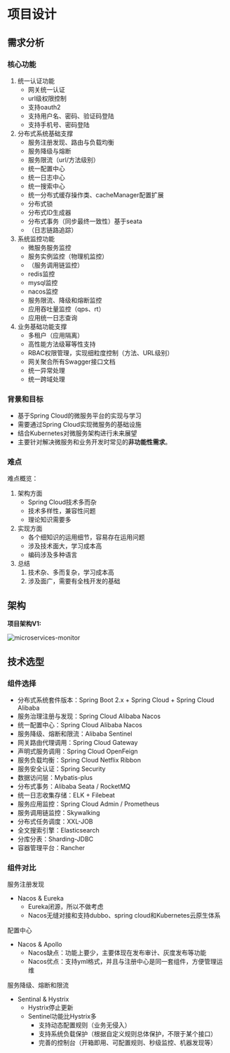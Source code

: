 # 项目设计

## 需求分析

### 核心功能

1. 统一认证功能
   - 网关统一认证
   - url级权限控制
   - 支持oauth2
   - 支持用户名、密码、验证码登陆
   - 支持手机号、密码登陆
2. 分布式系统基础支撑
   - 服务注册发现、路由与负载均衡
   - 服务降级与熔断
   - 服务限流（url/方法级别）
   - 统一配置中心
   - 统一日志中心
   - 统一搜索中心
   - 统一分布式缓存操作类、cacheManager配置扩展
   - 分布式锁
   - 分布式ID生成器
   - 分布式事务（同步最终一致性）基于seata
   - （日志链路追踪）
3. 系统监控功能
   - 微服务服务监控
   - 服务实例监控（物理机监控）
   - （服务调用链监控）
   - redis监控
   - mysql监控
   - nacos监控
   - 服务限流、降级和熔断监控
   - 应用吞吐量监控（qps、rt）
   - 应用统一日志查询
4. 业务基础功能支撑
   - 多租户（应用隔离）
   - 高性能方法级幂等性支持
   - RBAC权限管理，实现细粒度控制（方法、URL级别）
   - 网关聚合所有Swagger接口文档
   - 统一异常处理
   - 统一跨域处理

### 背景和目标

- 基于Spring Cloud的微服务平台的实现与学习
- 需要通过Spring Cloud实现微服务的基础设施
- 结合Kubernetes对微服务架构进行未来展望
- 主要针对解决微服务和业务开发时常见的**非功能性需求**。

### 难点

难点概览：

1. 架构方面
   - Spring Cloud技术多而杂
   - 技术多样性，兼容性问题
   - 理论知识需要多
2. 实现方面
   - 各个细知识的运用细节，容易存在运用问题
   - 涉及技术面大，学习成本高
   - 编码涉及多种语言
3. 总结
   1. 技术杂、多而复杂，学习成本高
   2. 涉及面广，需要有全栈开发的基础

## 架构

**项目架构V1:**

![microservices-monitor](https://cdn.jsdelivr.net/gh/edgarding77/microservice-platform-doc@latest/image/microservices-monitor.jpg)

## 技术选型

### 组件选择

- 分布式系统套件版本：Spring Boot 2.x + Spring Cloud + Spring Cloud Alibaba
- 服务治理注册与发现：Spring Cloud Alibaba Nacos
- 统一配置中心：Spring Cloud Alibaba Nacos
- 服务降级、熔断和限流：Alibaba Sentinel
- 网关路由代理调用：Spring Cloud Gateway
- 声明式服务调用：Spring Cloud OpenFeign
- 服务负载均衡：Spring Cloud Netflix Ribbon
- 服务安全认证：Spring Security
- 数据访问层：Mybatis-plus
- 分布式事务：Alibaba Seata / RocketMQ
- 统一日志收集存储：ELK + Filebeat
- 服务应用监控：Spring Cloud Admin / Prometheus
- 服务调用链监控：Skywalking
- 分布式任务调度：XXL-JOB
- 全文搜索引擎：Elasticsearch
- 分库分表：Sharding-JDBC
- 容器管理平台：Rancher

### 组件对比

服务注册发现

- Nacos & Eureka
  - Eureka闭源，所以不做考虑
  - Nacos无缝对接和支持dubbo、spring cloud和Kubernetes云原生体系

配置中心

- Nacos & Apollo
  - Nacos缺点：功能上要少，主要体现在发布审计、灰度发布等功能
  - Nacos优点：支持yml格式，并且与注册中心是同一套组件，方便管理运维

服务降级、熔断和限流

- Sentinal & Hystrix
  - Hystrix停止更新
  - Sentinel功能比Hystrix多
    - 支持动态配置规则（业务无侵入）
    - 支持系统负载保护（根据自定义规则总体保护，不限于某个接口）
    - 完善的控制台（开箱即用、可配置规则、秒级监控、机器发现等）

